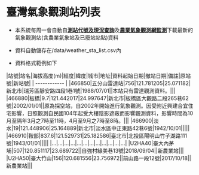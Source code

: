 # 臺灣氣象觀測站列表
- 本系統每周一會自動自[**測站代號及現況查詢**](https://e-service.cwb.gov.tw/wdps/obs/state.htm "**測站代號及現況查詢**")及[**農業氣象觀測網監測**](https://agr.cwb.gov.tw/ "**農業氣象觀測網監測**")下載最新的氣象觀測站(含農業氣象站及已廢站站點)資料

- 資料自動儲存在/data/weather_sta_list.csv內

- 資料格式範例如下

|站號|站名|海拔高度(m)|經度|緯度|城市|地址|資料起始日期|撤站日期|備註|原站號|新站號|
| ------------ | 
|466850|五分山雷達站|756|121.781205|25.071182|新北市|瑞芳區靜安路四段1巷1號|1988/07/01||本站只有雷達觀測資料。|||
|466880|板橋|9.7|121.442017|24.997647|新北市|板橋區大觀路二段265巷62號|2002/01/01||原為探空站，自2002年開始進行氣象觀測。因受附近興建合宜住宅影響，日照觀測自民國104年起受大樓陰影遮蔽而影響觀測資料，影響時間為10月至隔年3月之7時至11時，4月至9月之7時至8時。|||
|466900|淡水|19|121.448906|25.164889|新北市|淡水區中正東路42巷6號|1942/10/01|||||
|466910|鞍部|837.6|121.529731|25.182586|臺北市|北投區陽明山竹子湖路111號|1943/01/01|||||
|...|...|...|...|...|...|...|...|...|...|...|...|
|U2HA40|臺大內茅埔|507|120.851117|23.689722||自強村綠美巷13號|2018/09/04||新農業站|||
|U2HA50|臺大竹山|156|120.681556|23.756972||前山路一段12號|2017/10/18||新農業站|||


